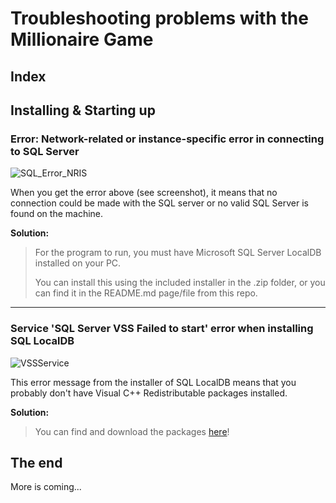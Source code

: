 # Troubleshooting problems with the Millionaire Game

## Index

## Installing & Starting up
### Error: Network-related or instance-specific error in connecting to SQL Server
![SQL_Error_NRIS](https://github.com/Macronair/TheMillionaireGame/assets/43847273/33edb35a-aa8d-463f-b73b-7810dba4cb85)

When you get the error above (see screenshot), it means that no connection could be made with the SQL server or no valid SQL Server is found on the machine.

**Solution:**
> For the program to run, you must have Microsoft SQL Server LocalDB installed on your PC.
>
> You can install this using the included installer in the .zip folder, or you can find it in the README.md page/file from this repo.

---
### Service 'SQL Server VSS Failed to start' error when installing SQL LocalDB
![VSSService](https://github.com/Macronair/TheMillionaireGame/assets/43847273/5eeeef8e-5f2e-4780-bd28-f9e810bc54a6)

This error message from the installer of SQL LocalDB means that you probably don't have Visual C++ Redistributable packages installed.

**Solution:**
> You can find and download the packages [here](https://learn.microsoft.com/en-us/cpp/windows/latest-supported-vc-redist?view=msvc-170)!

## The end
More is coming...
